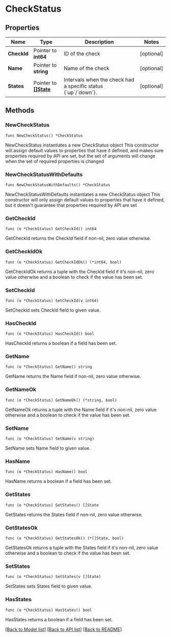 # CheckStatus

## Properties

Name | Type | Description | Notes
------------ | ------------- | ------------- | -------------
**CheckId** | Pointer to **int64** | ID of the check | [optional] 
**Name** | Pointer to **string** | Name of the check | [optional] 
**States** | Pointer to [**[]State**](State.md) | Intervals when the check had a specific status (&#x60;up&#x60;/&#x60;down&#x60;). | [optional] 

## Methods

### NewCheckStatus

`func NewCheckStatus() *CheckStatus`

NewCheckStatus instantiates a new CheckStatus object
This constructor will assign default values to properties that have it defined,
and makes sure properties required by API are set, but the set of arguments
will change when the set of required properties is changed

### NewCheckStatusWithDefaults

`func NewCheckStatusWithDefaults() *CheckStatus`

NewCheckStatusWithDefaults instantiates a new CheckStatus object
This constructor will only assign default values to properties that have it defined,
but it doesn't guarantee that properties required by API are set

### GetCheckId

`func (o *CheckStatus) GetCheckId() int64`

GetCheckId returns the CheckId field if non-nil, zero value otherwise.

### GetCheckIdOk

`func (o *CheckStatus) GetCheckIdOk() (*int64, bool)`

GetCheckIdOk returns a tuple with the CheckId field if it's non-nil, zero value otherwise
and a boolean to check if the value has been set.

### SetCheckId

`func (o *CheckStatus) SetCheckId(v int64)`

SetCheckId sets CheckId field to given value.

### HasCheckId

`func (o *CheckStatus) HasCheckId() bool`

HasCheckId returns a boolean if a field has been set.

### GetName

`func (o *CheckStatus) GetName() string`

GetName returns the Name field if non-nil, zero value otherwise.

### GetNameOk

`func (o *CheckStatus) GetNameOk() (*string, bool)`

GetNameOk returns a tuple with the Name field if it's non-nil, zero value otherwise
and a boolean to check if the value has been set.

### SetName

`func (o *CheckStatus) SetName(v string)`

SetName sets Name field to given value.

### HasName

`func (o *CheckStatus) HasName() bool`

HasName returns a boolean if a field has been set.

### GetStates

`func (o *CheckStatus) GetStates() []State`

GetStates returns the States field if non-nil, zero value otherwise.

### GetStatesOk

`func (o *CheckStatus) GetStatesOk() (*[]State, bool)`

GetStatesOk returns a tuple with the States field if it's non-nil, zero value otherwise
and a boolean to check if the value has been set.

### SetStates

`func (o *CheckStatus) SetStates(v []State)`

SetStates sets States field to given value.

### HasStates

`func (o *CheckStatus) HasStates() bool`

HasStates returns a boolean if a field has been set.


[[Back to Model list]](../README.md#documentation-for-models) [[Back to API list]](../README.md#documentation-for-api-endpoints) [[Back to README]](../README.md)


